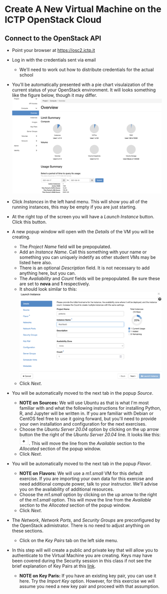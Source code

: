 # Create A New Virtual Machine on the ICTP OpenStack Cloud

## Connect to the OpenStack API
   * Point your browser at https://osc2.ictp.it
   * Log in with the credentials sent via email
      * We'll need to work out how to distribute credentials for the actual school
   * You'll be automatically presented with a pie chart visulaization of the current status of your OpenStack environment. It will looks something like the figure below, though it may differ. 
   ![OpenStack Overview](OpenStack_Overview.png)

   * Click _Instances_ in the left hand menu. This will show you all of the running instances, this may be empty if you are just starting. 
   * At the right top of the screen you will have a _Launch Instance_ button. Click this button. 
   * A new popup window will open with the _Details_ of the VM you will be creating. 
      * The _Project Name_ field will be prepopulated.
      * Add an _Instance Name_. Call this something with your name or something you can uniquely indetify as other student VMs may be listed here also. 
      * There is an optional _Description_ field. It is not necessary to add anything here, but you can.
      * The _Avaliability_ and _Count_ fields will be prepopulated. Be sure these are set to **nova** and **1** respectively. 
      * It should look similar to this:
      ![Instance_Details](Instance_Details.png)
      * Click _Next_.
   * You will be automatically moved to the next tab in the popup _Source_.
      * **NOTE on Sources:** We will use Ubuntu as that is what I'm most familiar with and what the following instructions for installing Python, R, and Jupyter will be written in.  If you are familiar with Debian or CentOS feel free to use it going forward, but you'll need to provide your own installation and configuration for the next exercises.
      * Choose the _Ubuntu Server 20.04_ option by clicking on the up arrow button the the right of the _Ubuntu Server 20.04_ line. It looks like this: <img src="Up_Arrow.png" width="30"/>. This will move the line from the _Available_ section to the _Allocated_ section of the popup window.   
      * Click _Next_.
   * You will be automatically moved to the next tab in the popup _Flavor_.
       * **NOTE on Flavors:** We will use a _m1.small_ VM for this default exercise. If you are importing your own data for this exercise and need additional compute power, talk to your instructor. We'll advise you on the availability of additional resources. 
       * Choose the _m1.small_ option by clicking on the up arrow to the right of the _m1.small_ option. This will move the line from the _Available_ section to the _Allocated_ section of the popup window.  
       * Click _Next_.
   * The _Network_, _Network Ports_, and _Security Groups_ are preconfigured by the OpenStack adimistrator. There is no need to adjust anything on these sections. 
       * Click on the _Key Pairs_ tab on the left side menu. 
   * In this step will will create a public and private key that will allow you to authenticate to the Virtual Machine you are creating. Keys may have been covered during the Security session in this class if not see the brief explanation of Key Pairs at this [link](http://www.crypto-it.net/eng/tools/key-based-authentication.html). 
      *  **NOTE on Key Paris:** If you have an existing key pair, you can use it here. Try the _Import Key_ option. However, for this exercise we will assume you need a new key pair and proceed with that assumption.


   
